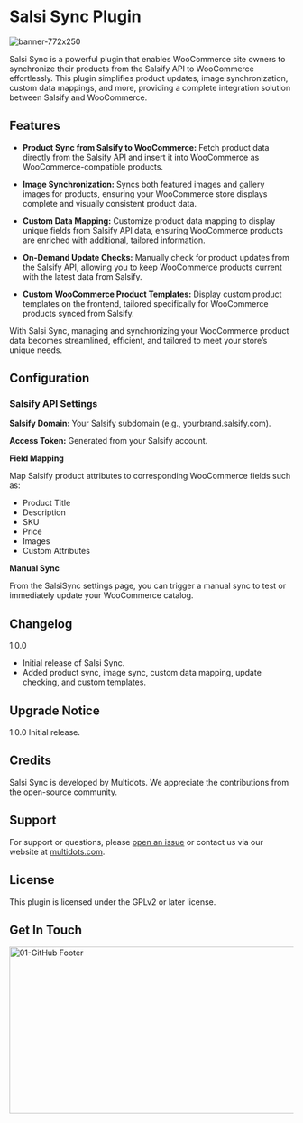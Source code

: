 # Salsi Sync Plugin
![banner-772x250](https://github.com/user-attachments/assets/5302a5a6-43e0-4086-9df3-fd2cbd12c864)

Salsi Sync is a powerful plugin that enables WooCommerce site owners to synchronize their products from the Salsify API to WooCommerce effortlessly. This plugin simplifies product updates, image synchronization, custom data mappings, and more, providing a complete integration solution between Salsify and WooCommerce.

## Features

* **Product Sync from Salsify to WooCommerce:**
   Fetch product data directly from the Salsify API and insert it into WooCommerce as WooCommerce-compatible products.
   
* **Image Synchronization:**
Syncs both featured images and gallery images for products, ensuring your WooCommerce store displays complete and visually consistent product data.

* **Custom Data Mapping:**
Customize product data mapping to display unique fields from Salsify API data, ensuring WooCommerce products are enriched with additional, tailored information.

* **On-Demand Update Checks:**
Manually check for product updates from the Salsify API, allowing you to keep WooCommerce products current with the latest data from Salsify.

* **Custom WooCommerce Product Templates:**
Display custom product templates on the frontend, tailored specifically for WooCommerce products synced from Salsify.

With Salsi Sync, managing and synchronizing your WooCommerce product data becomes streamlined, efficient, and tailored to meet your store’s unique needs.

## Configuration
### Salsify API Settings
**Salsify Domain:** Your Salsify subdomain (e.g., yourbrand.salsify.com).

**Access Token:** Generated from your Salsify account.

**Field Mapping**

Map Salsify product attributes to corresponding WooCommerce fields such as:
* Product Title
* Description
* SKU
* Price
* Images
* Custom Attributes

**Manual Sync**

From the SalsiSync settings page, you can trigger a manual sync to test or immediately update your WooCommerce catalog.

## Changelog

1.0.0
* Initial release of Salsi Sync.
* Added product sync, image sync, custom data mapping, update checking, and custom templates.

## Upgrade Notice

1.0.0
Initial release.

## Credits
Salsi Sync is developed by Multidots. We appreciate the contributions from the open-source community.

## Support
For support or questions, please [open an issue](https://github.com/multidots/salsisync/issues) or contact us via our website at [multidots.com](http://multidots.com/).


## License
This plugin is licensed under the GPLv2 or later license.

## Get In Touch
<a href="https://www.multidots.com/contact-us/" rel="nofollow"><img width="1692" height="296" alt="01-GitHub Footer" src="https://github.com/user-attachments/assets/6b9d63e7-3990-472d-acb9-5e4e51b446fc" /></a>
